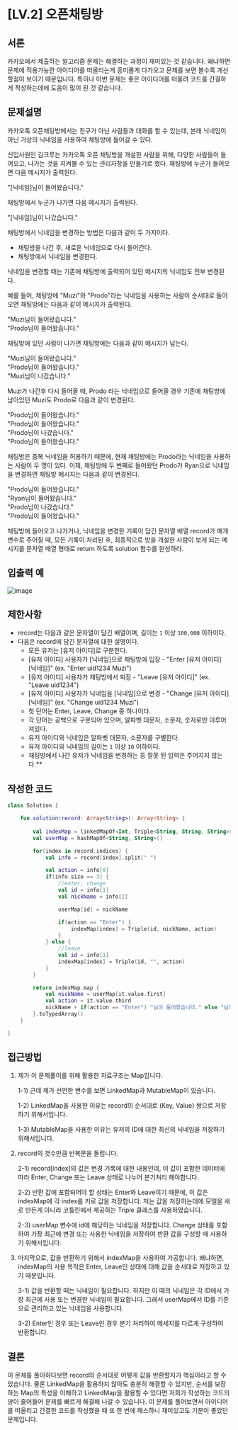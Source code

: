 # [LV.2] 오픈채팅방

## 서론

카카오에서 제출하는 알고리즘 문제는 해결하는 과정이 재미있는 것 같습니다. 왜냐하면 문제에 적용가능한 아이디어를 떠올리는게 흥미롭게 다가오고 문제를 보면 볼수록 개선할점이 보이기 때문입니다. 특히나 이번 문제는 좋은 아이디어를 떠올려 코드를 간결하게 작성하는데에 도움이 많이 된 것 같습니다.



## **문제설명**

카카오톡 오픈채팅방에서는 친구가 아닌 사람들과 대화를 할 수 있는데, 본래 닉네임이 아닌 가상의 닉네임을 사용하여 채팅방에 들어갈 수 있다.

신입사원인 김크루는 카카오톡 오픈 채팅방을 개설한 사람을 위해, 다양한 사람들이 들어오고, 나가는 것을 지켜볼 수 있는 관리자창을 만들기로 했다. 채팅방에 누군가 들어오면 다음 메시지가 출력된다.

"[닉네임]님이 들어왔습니다."

채팅방에서 누군가 나가면 다음 메시지가 출력된다.

"[닉네임]님이 나갔습니다."

채팅방에서 닉네임을 변경하는 방법은 다음과 같이 두 가지이다.

- 채팅방을 나간 후, 새로운 닉네임으로 다시 들어간다.
- 채팅방에서 닉네임을 변경한다.

닉네임을 변경할 때는 기존에 채팅방에 출력되어 있던 메시지의 닉네임도 전부 변경된다.

예를 들어, 채팅방에 "Muzi"와 "Prodo"라는 닉네임을 사용하는 사람이 순서대로 들어오면 채팅방에는 다음과 같이 메시지가 출력된다.

"Muzi님이 들어왔습니다."  
"Prodo님이 들어왔습니다."

채팅방에 있던 사람이 나가면 채팅방에는 다음과 같이 메시지가 남는다.

"Muzi님이 들어왔습니다."  
"Prodo님이 들어왔습니다."  
"Muzi님이 나갔습니다."

Muzi가 나간후 다시 들어올 때, Prodo 라는 닉네임으로 들어올 경우 기존에 채팅방에 남아있던 Muzi도 Prodo로 다음과 같이 변경된다.

"Prodo님이 들어왔습니다."  
"Prodo님이 들어왔습니다."  
"Prodo님이 나갔습니다."  
"Prodo님이 들어왔습니다."

채팅방은 중복 닉네임을 허용하기 때문에, 현재 채팅방에는 Prodo라는 닉네임을 사용하는 사람이 두 명이 있다. 이제, 채팅방에 두 번째로 들어왔던 Prodo가 Ryan으로 닉네임을 변경하면 채팅방 메시지는 다음과 같이 변경된다.

"Prodo님이 들어왔습니다."  
"Ryan님이 들어왔습니다."  
"Prodo님이 나갔습니다."  
"Prodo님이 들어왔습니다."

채팅방에 들어오고 나가거나, 닉네임을 변경한 기록이 담긴 문자열 배열 record가 매개변수로 주어질 때, 모든 기록이 처리된 후, 최종적으로 방을 개설한 사람이 보게 되는 메시지를 문자열 배열 형태로 return 하도록 solution 함수를 완성하라.



## **입출력 예**

![image](https://user-images.githubusercontent.com/48594786/182386715-80422e81-5e4e-44e0-acda-dfefb7df2a3c.png)

## 제한사항

- record는 다음과 같은 문자열이 담긴 배열이며, 길이는 `1` 이상 `100,000` 이하이다.
- 다음은 record에 담긴 문자열에 대한 설명이다.
  - 모든 유저는 [유저 아이디]로 구분한다.
  - [유저 아이디] 사용자가 [닉네임]으로 채팅방에 입장 - "Enter [유저 아이디] [닉네임]" (ex. "Enter uid1234 Muzi")
  - [유저 아이디] 사용자가 채팅방에서 퇴장 - "Leave [유저 아이디]" (ex. "Leave uid1234")
  - [유저 아이디] 사용자가 닉네임을 [닉네임]으로 변경 - "Change [유저 아이디] [닉네임]" (ex. "Change uid1234 Muzi")
  - 첫 단어는 Enter, Leave, Change 중 하나이다.
  - 각 단어는 공백으로 구분되어 있으며, 알파벳 대문자, 소문자, 숫자로만 이루어져있다.
  - 유저 아이디와 닉네임은 알파벳 대문자, 소문자를 구별한다.
  - 유저 아이디와 닉네임의 길이는 `1` 이상 `10` 이하이다.
  - 채팅방에서 나간 유저가 닉네임을 변경하는 등 잘못 된 입력은 주어지지 않는다.**

## 

## 작성한 코드

```kotlin
class Solution {

    fun solution(record: Array<String>): Array<String> {
        
        val indexMap = linkedMapOf<Int, Triple<String, String, String>>() //Index, (ID, NickName, Action)
        val userMap = hashMapOf<String, String>()

        for(index in record.indices) {
            val info = record[index].split(" ")

            val action = info[0]
            if(info.size == 3) {
                //enter, change
                val id = info[1]
                val nickName = info[2]

                userMap[id] = nickName

                if(action == "Enter") {
                    indexMap[index] = Triple(id, nickName, action)
                }
            } else {
                //leave
                val id = info[1]
                indexMap[index] = Triple(id, "", action)
            }
        }

        return indexMap.map {
            val nickName = userMap[it.value.first]
            val action = it.value.third
            nickName + if(action == "Enter") "님이 들어왔습니다." else "님이 나갔습니다."
        }.toTypedArray()
    }

}
```

## 

## 접근방법

1. 제가 이 문제풀이를 위해 활용한 자료구조는 Map입니다.
   
   1-1) 근데 제가 선언한 변수를 보면 LinkedMap과 MutableMap이 있습니다.
   
   1-2) LinkedMap을 사용한 이유는 record의 순서대로 (Key, Value) 쌍으로 저장하기 위해서입니다.
   
   1-3) MutableMap을 사용한 이유는 유저의 ID에 대한 최신의 닉네임을 저장하기 위해서입니다.

2. record의 갯수만큼 반복문을 돌립니다.
   
   2-1) record[index]의 값은 변경 기록에 대한 내용인데, 이 값이 포함한 데이터에 따라 Enter, Change 또는 Leave 상태로 나누어 분기처리 해야합니다.
   
   2-2) 반환 값에 포함되어야 할 상태는 Enter와 Leave이기 때문에, 이 값은 indexMap에 각 index를 키로 값을 저장합니다. 저는 값을 저장하는데에 모델을 새로 만든게 아니라 코틀린에서 제공하는 Triple 클래스를 사용하였습니다.
   
   2-3) userMap 변수에 id에 해당하는 닉네임을 저장합니다. Change 상태를 포함하여 가장 최근에 변경 또는 사용한 닉네임을 저장하여 반환 값을 구성할 때 사용하기 위해서입니다.

3. 마지막으로, 값을 반환하기 위해서 indexMap을 사용하여 가공합니다. 왜냐하면, indexMap의 사용 목적은 Enter, Leave인 상태에 대해  값을 순서대로 저장하고 있기 때문입니다.
   
   3-1) 값을 반환할 때는 닉네임이 필요합니다. 하지만 이 때의 닉네임은 각 ID에서 가장 최근에 사용 또는 변경한 닉네임이 필요합니다. 그래서 userMap에서 ID를 기준으로 관리하고 있는 닉네임을 사용합니다.
   
   3-2) Enter인 경우 또는 Leave인 경우 분기 처리하여 메세지를 다르게 구성하여 반환합니다.

## 

## 결론

이 문제를 풀이하다보면 record의 순서대로 어떻게 값을 반환할지가 핵심이라고 할 수 있습니다. 물론 LinkedMap을 활용하지 않아도 충분히 해결할 수 있지만, 순서를 보장하는 Map의 특성을 이해하고 LinkedMap을 활용할 수 있다면 저희가 작성하는 코드의 양이 줄어들어 문제를 빠르게 해결해 나갈 수 있습니다. 이 문제를 풀어보면서 아이디어를 떠올리고 간결한 코드를 작성했을 때 또 한 번에 패스하니 재미있고도 기분이 좋았던 문제입니다.
